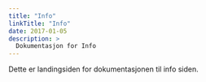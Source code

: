 ```yaml
---
title: "Info"
linkTitle: "Info"
date: 2017-01-05
description: >
  Dokumentasjon for Info
---
```


Dette er landingsiden for dokumentasjonen til info siden.

